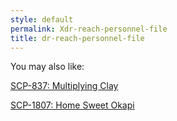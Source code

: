 ```yaml
---
style: default
permalink: Xdr-reach-personnel-file
title: dr-reach-personnel-file
---
```

You may also like:

[SCP-837: Multiplying Clay](http://scp-wiki.net/scp-837)

[SCP-1807: Home Sweet Okapi](http://scp-wiki.net/scp-1807)
